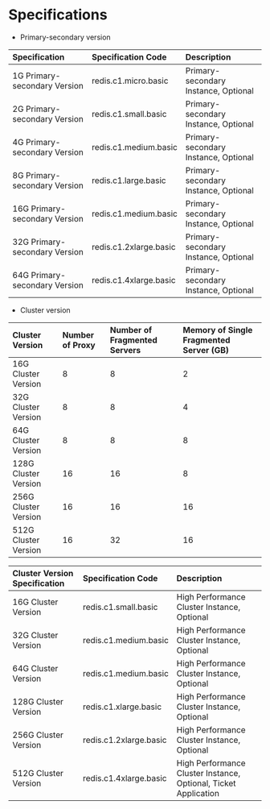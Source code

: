 # Specifications

- Primary-secondary version

Specification|Specification Code|Description
:---|:--|:---
1G Primary-secondary Version|redis.c1.micro.basic|Primary-secondary Instance, Optional
2G Primary-secondary Version|redis.c1.small.basic	|Primary-secondary Instance, Optional
4G Primary-secondary Version|redis.c1.medium.basic|	Primary-secondary Instance, Optional
8G Primary-secondary Version|redis.c1.large.basic|	Primary-secondary Instance, Optional
16G Primary-secondary Version|redis.c1.medium.basic|	Primary-secondary Instance, Optional
32G Primary-secondary Version|redis.c1.2xlarge.basic|	Primary-secondary Instance, Optional
64G Primary-secondary Version|redis.c1.4xlarge.basic	|Primary-secondary Instance, Optional

- Cluster version

Cluster Version|Number of Proxy|Number of Fragmented Servers|Memory of Single Fragmented Server (GB)
:---|:--|:--|:---
16G Cluster Version|8|8|2
32G Cluster Version|8|8|4
64G Cluster Version|8|8|8
128G Cluster Version|16|16|8
256G Cluster Version|16|16|16
512G Cluster Version|16|32|16


Cluster Version Specification|Specification Code|Description
:---|:--|:---
16G Cluster Version|redis.c1.small.basic|High Performance Cluster Instance, Optional
32G Cluster Version|redis.c1.medium.basic|High Performance Cluster Instance, Optional
64G Cluster Version|redis.c1.medium.basic|High Performance Cluster Instance, Optional
128G Cluster Version|redis.c1.xlarge.basic|High Performance Cluster Instance, Optional
256G Cluster Version|redis.c1.2xlarge.basic|High Performance Cluster Instance, Optional
512G Cluster Version|redis.c1.4xlarge.basic|High Performance Cluster Instance, Optional, Ticket Application
